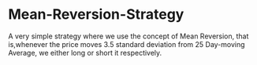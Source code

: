 # Mean-Reversion-Strategy
A very simple strategy where we use the concept of Mean Reversion, that is,whenever the price moves 3.5 standard deviation from 25 Day-moving Average, we either long or short it respectively.

